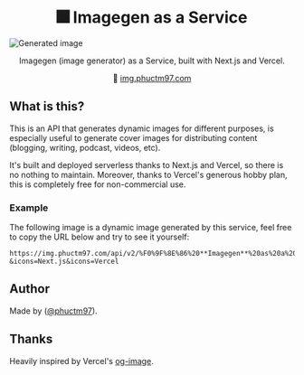 <h1 align="center">🎆 Imagegen as a Service</h1>

![Generated image](https://img.phuctm97.com/api/v2/%F0%9F%8E%86%20**Imagegen**%20as%20a%20Service?&icons=Next.js&icons=Vercel)

<p align="center">Imagegen (image generator) as a Service, built with Next.js and Vercel.</p>
<p align="center">🔗 <a href="https://img.phuctm97.com">img.phuctm97.com</a></p>

## What is this?

This is an API that generates dynamic images for different purposes, is especially useful to generate cover images for distributing content (blogging, writing, podcast, videos, etc).

It's built and deployed serverless thanks to Next.js and Vercel, so there is no nothing to maintain. Moreover, thanks to Vercel's generous hobby plan, this is completely free for non-commercial use.

### Example

The following image is a dynamic image generated by this service, feel free to copy the URL below and try to see it yourself:

```
https://img.phuctm97.com/api/v2/%F0%9F%8E%86%20**Imagegen**%20as%20a%20Service?&icons=Next.js&icons=Vercel
```

## Author

Made by ([@phuctm97]).

## Thanks

Heavily inspired by Vercel's [og-image].

<!-- Links -->

[img.phuctm97.com]: https://img.phuctm97.com
[@phuctm97]: https://twitter.com/phuctm97
[og-image]: https://github.com/vercel/og-image
